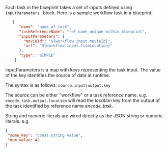 Each task in the blueprint takes a set of inputs defined using ```inputParameters ``` block.
Here is a sample workflow task in a blueprint:

``` json
   {
      "name": "name_of_task",
      "taskReferenceName": "ref_name_unique_within_blueprint",
      "inputParameters": {
        "movieId": "${workflow.input.movieId}",
        "url": "${workflow.input.fileLocation}"
      },
      "type": "SIMPLE"
    }
```
inputParameters is a map with keys representing the task input.  The value of the key identifies the source of data at runtime.  

The syntax is as follows:
```source.input|output.key```

The source can be either "workflow" or a task reference name.
e.g. ```encode_task.output.location``` will read the _location_ key from the output of the task identified by reference name _encode_task_.

String and numeric literals are wired directly as the JSON string or numeric literals.
e.g.

``` json
{
 "some_key": "const string value",
 "num_value: 42
}
```